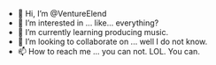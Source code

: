 - 👋 Hi, I’m @VentureElend
- 👀 I’m interested in ... like... everything?
- 🌱 I’m currently learning producing music.
- 💞️ I’m looking to collaborate on ... well I do not know.
- 📫 How to reach me ... you can not. LOL. You can.

<!---
VentureElend/VentureElend is a ✨ special ✨ repository because its `README.md` (this file) appears on your GitHub profile.
You can click the Preview link to take a look at your changes.
--->
